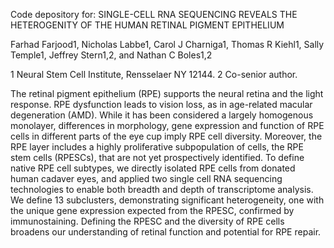 Code depository for: SINGLE-CELL RNA SEQUENCING REVEALS THE HETEROGENITY OF THE HUMAN RETINAL PIGMENT EPITHELIUM

Farhad Farjood1, Nicholas Labbe1, Carol J Charniga1, Thomas R Kiehl1, Sally Temple1, Jeffrey Stern1,2, and Nathan C Boles1,2

1 Neural Stem Cell Institute, Rensselaer NY 12144. 2 Co-senior author.

The retinal pigment epithelium (RPE) supports the neural retina and the light response. RPE dysfunction leads to vision loss, as in age-related macular degeneration (AMD). While it has been considered a largely homogenous monolayer, differences in morphology, gene expression and function of RPE cells in different parts of the eye cup imply RPE cell diversity. Moreover, the RPE layer includes a highly proliferative subpopulation of cells, the RPE stem cells (RPESCs), that are not yet prospectively identified. To define native RPE cell subtypes, we directly isolated RPE cells from donated human cadaver eyes, and applied two single cell RNA sequencing technologies to enable both breadth and depth of transcriptome analysis. We define 13 subclusters, demonstrating significant heterogeneity, one with the unique gene expression expected from the RPESC, confirmed by immunostaining. Defining the RPESC and the diversity of RPE cells broadens our understanding of retinal function and potential for RPE repair.
